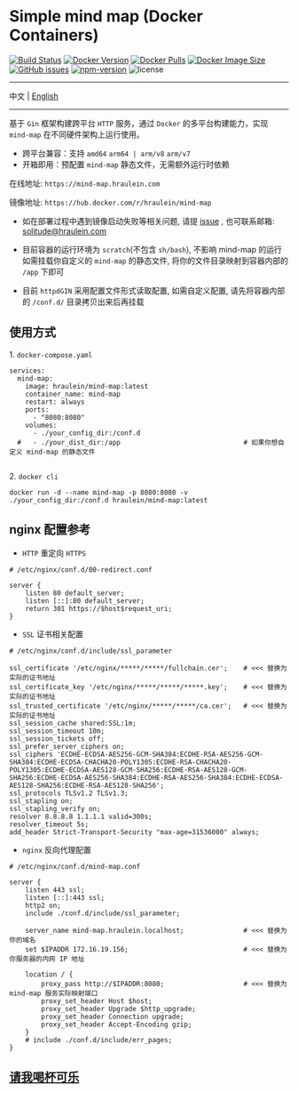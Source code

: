 # Simple mind map (Docker Containers)

[![Build Status](https://github.com/hraulein/mind-map/workflows/Multi-Platform%20Docker%20Build/badge.svg)](https://github.com/hraulein/mind-map/actions)
[![Docker Version](https://img.shields.io/docker/v/hraulein/mind-map/latest)](https://github.com/hraulein/mind-map/)
[![Docker Pulls](https://img.shields.io/docker/pulls/hraulein/mind-map)](https://hub.docker.com/r/hraulein/mind-map/)
[![Docker Image Size](https://img.shields.io/docker/image-size/hraulein/mind-map/latest)](https://hub.docker.com/r/hraulein/mind-map/)
[![GitHub issues](https://img.shields.io/github/issues/hraulein/mind-map)](https://github.com/hraulein/mind-map/issues)
[![npm-version](https://img.shields.io/npm/v/simple-mind-map)](https://www.npmjs.com/package/simple-mind-map)
![license](https://img.shields.io/npm/l/express.svg)

---

中文 | [English](./README_en.md)

---

基于 `Gin` 框架构建跨平台 `HTTP` 服务，通过 `Docker` 的多平台构建能力，实现 `mind-map` 在不同硬件架构上运行使用。

* 跨平台兼容：支持 `amd64` `arm64 | arm/v8` `arm/v7`
* 开箱即用：预配置 `mind-map` 静态文件，无需额外运行时依赖

在线地址: `https://mind-map.hraulein.com`  

镜像地址: `https://hub.docker.com/r/hraulein/mind-map`

- 如在部署过程中遇到镜像启动失败等相关问题, 请提 [issue](https://github.com/hraulein/mind-map/issues) , 也可联系邮箱: [solitude@hraulein.com](mailto:solitude@hraulein.com)  

- 目前容器的运行环境为 `scratch`(不包含 `sh/bash`), 不影响 mind-map 的运行  
如需挂载你自定义的 `mind-map` 的静态文件, 将你的文件目录映射到容器内部的 `/app` 下即可

- 目前 `httpdGIN` 采用配置文件形式读取配置, 如需自定义配置, 请先将容器内部的 `/conf.d/` 目录拷贝出来后再挂载

## 使用方式

1\. `docker-compose.yaml`

```
services:
  mind-map:
    image: hraulein/mind-map:latest
    container_name: mind-map
    restart: always
    ports:
      - "8080:8080"  
    volumes:                   
      - ./your_config_dir:/conf.d
  #   - ./your_dist_dir:/app                               # 如果你想自定义 mind-map 的静态文件


```

2\. `docker cli`

```
docker run -d --name mind-map -p 8080:8080 -v ./your_config_dir:/conf.d hraulein/mind-map:latest
```

## nginx 配置参考

- `HTTP` 重定向 `HTTPS` 

```
# /etc/nginx/conf.d/00-redirect.conf

server {
    listen 80 default_server;
    listen [::]:80 default_server;
    return 301 https://$host$request_uri;
}
```

- `SSL` 证书相关配置  

``` 
# /etc/nginx/conf.d/include/ssl_parameter

ssl_certificate '/etc/nginx/*****/*****/fullchain.cer';    # <<< 替换为实际的证书地址
ssl_certificate_key '/etc/nginx/*****/*****/*****.key';    # <<< 替换为实际的证书地址
ssl_trusted_certificate '/etc/nginx/*****/*****/ca.cer';   # <<< 替换为实际的证书地址
ssl_session_cache shared:SSL:1m;
ssl_session_timeout 10m;
ssl_session_tickets off;
ssl_prefer_server_ciphers on;
ssl_ciphers 'ECDHE-ECDSA-AES256-GCM-SHA384:ECDHE-RSA-AES256-GCM-SHA384:ECDHE-ECDSA-CHACHA20-POLY1305:ECDHE-RSA-CHACHA20-POLY1305:ECDHE-ECDSA-AES128-GCM-SHA256:ECDHE-RSA-AES128-GCM-SHA256:ECDHE-ECDSA-AES256-SHA384:ECDHE-RSA-AES256-SHA384:ECDHE-ECDSA-AES128-SHA256:ECDHE-RSA-AES128-SHA256';
ssl_protocols TLSv1.2 TLSv1.3;
ssl_stapling on;
ssl_stapling_verify on;
resolver 8.8.8.8 1.1.1.1 valid=300s;
resolver_timeout 5s;
add_header Strict-Transport-Security "max-age=31536000" always;
```

- `nginx` 反向代理配置

``` 
# /etc/nginx/conf.d/mind-map.conf

server {
    listen 443 ssl;
    listen [::]:443 ssl;
    http2 on;
    include ./conf.d/include/ssl_parameter;  
  
    server_name mind-map.hraulein.localhost;               # <<< 替换为你的域名
    set $IPADDR 172.16.19.156;                             # <<< 替换为你服务器的内网 IP 地址

    location / {
        proxy_pass http://$IPADDR:8080;                    # <<< 替换为 mind-map 服务实际映射端口
        proxy_set_header Host $host;
        proxy_set_header Upgrade $http_upgrade;
        proxy_set_header Connection upgrade;
        proxy_set_header Accept-Encoding gzip;
    }    
    # include ./conf.d/include/err_pages;
}
```

## [请我喝杯可乐](https://github.com/Hraulein/mind-map/issues/1#%E6%94%AF%E6%8C%81%E4%B8%80%E4%B8%8B)


